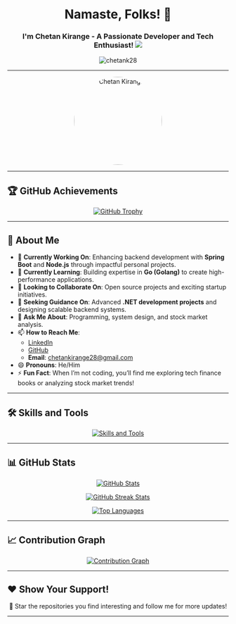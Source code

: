 <h1 align="center">Namaste, Folks! 🙏</h1>
<h3 align="center">I'm Chetan Kirange - A Passionate Developer and Tech Enthusiast! <img src="https://user-images.githubusercontent.com/73097560/115834477-dbab4500-a447-11eb-908a-139a6edaec5c.gif"></h3>

<p align="center">
  <img src="https://komarev.com/ghpvc/?username=chetanK28&label=Profile%20views&color=0e75b6&style=flat" alt="chetank28" />
</p>

---

<div align="center">
  <img src="https://avatars.githubusercontent.com/u/99184399?v=4" alt="Chetan Kirange" width="200" style="border-radius:50%;"/>
</div>

---

## 🏆 GitHub Achievements

<p align="center">
  <a href="https://github.com/ryo-ma/github-profile-trophy">
    <img src="https://github-profile-trophy.vercel.app/?username=chetanK28&theme=onedark&no-frame=true&row=1&column=7" alt="GitHub Trophy" />
  </a>
</p>

---

## 🌟 About Me

- 🔭 **Currently Working On**: Enhancing backend development with **Spring Boot** and **Node.js** through impactful personal projects.  
- 🌱 **Currently Learning**: Building expertise in **Go (Golang)** to create high-performance applications.  
- 👯 **Looking to Collaborate On**: Open source projects and exciting startup initiatives.  
- 🤔 **Seeking Guidance On**: Advanced **.NET development projects** and designing scalable backend systems.  
- 💬 **Ask Me About**: Programming, system design, and stock market analysis.  
- 📫 **How to Reach Me**:  
  - [LinkedIn](https://linkedin.com/in/chetankirange28)  
  - [GitHub](https://github.com/chetanK28)  
  - **Email**: chetankirange28@gmail.com  
- 😄 **Pronouns**: He/Him  
- ⚡ **Fun Fact**: When I’m not coding, you’ll find me exploring tech finance books or analyzing stock market trends!  

---

## 🛠️ Skills and Tools

<p align="center">
  <a href="https://skillicons.dev">
    <img src="https://skillicons.dev/icons?i=java,python,js,html,css,react,spring,nodejs,mysql,git,github,linux,vscode,bootstrap,tailwind" alt="Skills and Tools" />
  </a>
</p>

---

## 📊 GitHub Stats

<p align="center">
  <a href="https://github.com/chetanK28">
    <img src="https://github-readme-stats.vercel.app/api?username=chetanK28&show_icons=true&theme=algolia" alt="GitHub Stats" />
  </a>
</p>

<p align="center">
  <a href="https://github.com/chetanK28">
    <img src="https://github-readme-streak-stats.herokuapp.com/?user=chetanK28&theme=algolia" alt="GitHub Streak Stats" />
  </a>
</p>

<p align="center">
  <a href="https://github.com/chetanK28">
    <img src="https://github-readme-stats.vercel.app/api/top-langs/?username=chetanK28&layout=compact&theme=algolia" alt="Top Languages" />
  </a>
</p>

---

## 📈 Contribution Graph

<p align="center"> <a href="https://github.com/chetanK28"> <img src="https://github-readme-activity-graph.vercel.app/graph?username=chetanK28&theme=github" alt="Contribution Graph" /> </a> </p>

---

## ❤️ Show Your Support!

<p align="center">
  🌟 Star the repositories you find interesting and follow me for more updates!  
</p>

---

